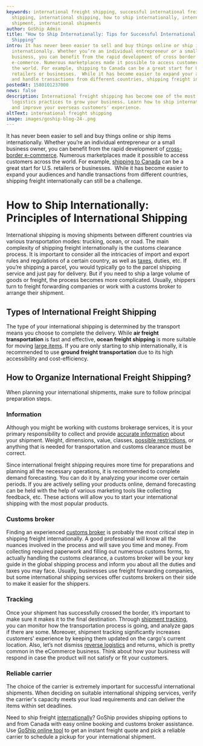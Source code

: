 ```yaml
---
keywords: international freight shipping, successful international freight
  shipping, international shipping, how to ship internationally, international
  shipment, international shipments
author: GoShip Admin
title: "How to Ship Internationally: Tips for Successful International Freight
  Shipping"
intro: It has never been easier to sell and buy things online or ship items
  internationally. Whether you’re an individual entrepreneur or a small
  business, you can benefit from the rapid development of cross border
  e-commerce. Numerous marketplaces made it possible to access customers across
  the world. For example, shipping to Canada can be a great start for U.S.
  retailers or businesses.  While it has become easier to expand your audiences
  and handle transactions from different countries, shipping freight internat
postedAt: 1580101237000
news: false
description: International freight shipping has become one of the most effective
  logistics practices to grow your business. Learn how to ship internationally
  and improve your overseas customers' experience.
altText: international freight shipping
image: images/goship-blog-24-.png
---
```

It has never been easier to sell and buy things online or ship items internationally. Whether you’re an individual entrepreneur or a small business owner, you can benefit from the rapid development of [cross-border e-commerce](https://www.goship.com/blog/cross-border-e-commerce-everything-you-need-to-know/). Numerous marketplaces made it possible to access customers across the world. For example, [shipping to Canada](https://www.goship.com/blog/shipping-to-canada-from-the-us/) can be a great start for U.S. retailers or businesses.  While it has become easier to expand your audiences and handle transactions from different countries, shipping freight internationally can still be a challenge.

# How to Ship Internationally: Principles of International Shipping

International shipping is moving shipments between different countries via various transportation modes: trucking, ocean, or road. The main complexity of shipping freight internationally is the customs clearance process. It is important to consider all the intricacies of import and export rules and regulations of a certain country, as well as [taxes](https://www.cbsa-asfc.gc.ca/menu-eng.html), duties, etc. If you’re shipping a parcel, you would typically go to the parcel shipping service and just pay for delivery. But if you need to ship a large volume of goods or freight, the process becomes more complicated. Usually, shippers turn to freight forwarding companies or work with a customs broker to arrange their shipment.

## Types of International Freight Shipping

The type of your international shipping is determined by the transport means you choose to complete the delivery. While **air freight transportation** is fast and effective, **ocean freight shipping** is more suitable for moving [large items](https://www.goship.com/shipping-services/large-item-shipping). If you are only starting to ship internationally, it is recommended to use **ground freight transportation** due to its high accessibility and cost-efficiency.



## How to Organize International Freight Shipping?

When planning your international shipments, make sure to follow principal preparation steps.

### Information

Although you might be working with customs brokerage services, it is your primary responsibility to collect and provide [accurate information](https://www.goship.com/blog/how-to-measure-your-freight-shipment-properly/) about your shipment. Weight, dimensions, value, classes, [possible restrictions](https://www.goship.com/posts/what-is-an-embargo-in-freight-shipping), or anything that is needed for transportation and customs clearance must be correct.

Since international freight shipping requires more time for preparations and planning all the necessary operations, it is recommended to complete demand forecasting. You can do it by analyzing your income over certain periods. If you are actively selling your products online, demand forecasting can be held with the help of various marketing tools like collecting feedback, etc. These actions will allow you to start your international shipping with the most popular products.

### Customs broker

Finding an experienced [customs broker](https://www.goship.com/posts/what-does-customs-broker-do-and-do-you-need-one) is probably the most critical step in shipping freight internationally. A good professional will know all the nuances involved in the process and will save you time and money. From collecting required paperwork and filling out numerous customs forms, to actually handling the customs clearance, a customs broker will be your key guide in the global shipping process and inform you about all the duties and taxes you may face. Usually, businesses use freight forwarding companies, but some international shipping services offer customs brokers on their side to make it easier for the shippers.

### Tracking

Once your shipment has successfully crossed the border, it’s important to make sure it makes it to the final destination. Through [shipment tracking](https://www.goship.com/posts/3-benefits-of-shipment-tracking), you can monitor how the transportation process is going, and analyze gaps if there are some. Moreover, shipment tracking significantly increases customers' experience by keeping them updated on the cargo's current location. Also, let’s not dismiss [reverse logistics](https://www.goship.com/blog/how-to-increase-customer-loyalty-through-returns) and returns, which is pretty common in the eCommerce business. Think about how your business will respond in case the product will not satisfy or fit your customers. 

### Reliable carrier

The choice of the carrier is extremely important for successful international shipments. When deciding on suitable international shipping services, verify the carrier's capacity meets your load requirements and can deliver the items within set deadlines.

Need to ship freight [internationally](https://www.goship.com/shipping-services/international-shipping/)? GoShip provides shipping options to and from Canada with easy online booking and customs broker assistance. Use [GoShip online tool](https://www.goship.com/) to get an instant freight quote and pick a reliable carrier to schedule a pickup for your international shipment.